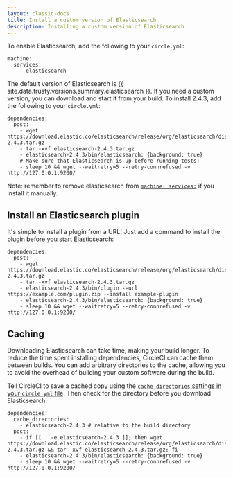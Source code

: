 ```yaml
---
layout: classic-docs
title: Install a custom version of Elasticsearch
description: Installing a custom version of Elasticsearch
---
```


To enable Elasticsearch, add the following to your `circle.yml`:

```
machine:
  services:
    - elasticsearch
```

The default version of Elasticsearch is {{ site.data.trusty.versions.summary.elasticsearch }}.
If you need a custom version, you can download and start it from your build. To install 2.4.3, add the following to your `circle.yml`:

```
dependencies:
  post:
    - wget https://download.elastic.co/elasticsearch/release/org/elasticsearch/distribution/tar/elasticsearch/2.4.3/elasticsearch-2.4.3.tar.gz
    - tar -xvf elasticsearch-2.4.3.tar.gz
    - elasticsearch-2.4.3/bin/elasticsearch: {background: true}
    # Make sure that Elasticsearch is up before running tests:
    - sleep 10 && wget --waitretry=5 --retry-connrefused -v http://127.0.0.1:9200/
```

<span class='label label-info'>Note:</span>
remember to remove elasticsearch from [`machine: services:`]({{site.baseurl}}/configuration/#services) if you install it manually.

## Install an Elasticsearch plugin

It's simple to install a plugin from a URL! Just add a command to install the plugin before you start Elasticsearch:

```
dependencies:
  post:
    - wget https://download.elastic.co/elasticsearch/release/org/elasticsearch/distribution/tar/elasticsearch/2.4.3/elasticsearch-2.4.3.tar.gz
    - tar -xvf elasticsearch-2.4.3.tar.gz
    - elasticsearch-2.4.3/bin/plugin --url https://example.com/plugin.zip --install example-plugin
    - elasticsearch-2.4.3/bin/elasticsearch: {background: true}
    - sleep 10 && wget --waitretry=5 --retry-connrefused -v http://127.0.0.1:9200/
```

## Caching

Downloading Elasticsearch can take time, making your build longer.
To reduce the time spent installing dependencies, CircleCI can cache them between builds.
You can add arbitrary directories to the cache, allowing you to avoid the overhead of building your custom software during the build.

Tell CircleCI to save a cached copy using the
[`cache_directories` settings in your `circle.yml` file](/docs/configuration/#cache-directories).
Then check for the directory before you download Elasticsearch:

```
dependencies:
  cache_directories:
    - elasticsearch-2.4.3 # relative to the build directory
  post:
    - if [[ ! -e elasticsearch-2.4.3 ]]; then wget https://download.elastic.co/elasticsearch/release/org/elasticsearch/distribution/tar/elasticsearch/2.4.3/elasticsearch-2.4.3.tar.gz && tar -xvf elasticsearch-2.4.3.tar.gz; fi
    - elasticsearch-2.4.3/bin/elasticsearch: {background: true}
    - sleep 10 && wget --waitretry=5 --retry-connrefused -v http://127.0.0.1:9200/
```
